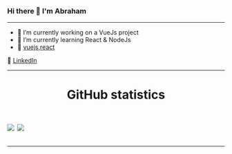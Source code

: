 ### Hi there 👋 I'm Abraham
---

- 🔭 I’m currently working on a VueJs project
- 🌱 I’m currently learning React & NodeJs
- 💜 [vuejs][vuejs],[react][react]

👔 [LinkedIn][linkedin]

[vuejs]:https://vuejs.org
[react]: http://reactjs.org
[linkedin]: https://www.linkedin.com/in/abraham-eishow/

---

<h1 align="center">GitHub statistics<h1>

<a href="https://github.com/Abrei852">
   <img align="center" src="https://github-readme-stats.vercel.app/api/top-langs/?username=abrei852&hide=shell,lua,vim%20script&hide_border=true"/></a>
<a href="https://github.com/Abrei852">
  <img align="center" src="https://github-readme-stats.vercel.app/api?username=abrei852&hide_border=true&show_icons=true&count_private=true&langs_count=10"/>
</a>

---
